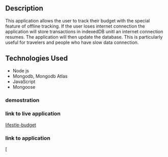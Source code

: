 
## Description

This application allows the user to track their budget with the special feature of offline tracking.  If the user loses internet connection the application will store transactions in indexedDB unitl an internet connection resumes.  The application will then update the database.  This is particularly useful for travelers and people who have slow data connection.

## Technologies Used

- Node js
- Mongodb, Mongodb Atlas
- JavaScript
- Mongoose
  
### demostration

### link to live application
[lifestle-budget](https://lifestyle-budget.herokuapp.com/)

### link to application
[

